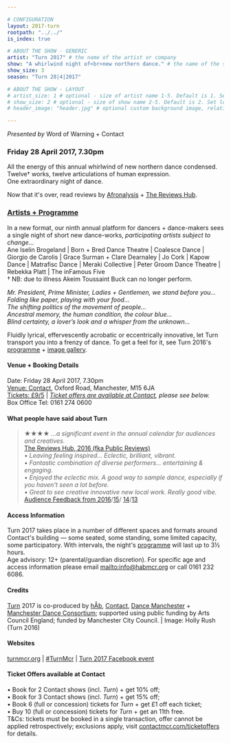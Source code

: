 ```yaml
---

# CONFIGURATION
layout: 2017-turn
rootpath: "../../"
is_index: true

# ABOUT THE SHOW - GENERIC
artist: "Turn 2017" # the name of the artist or company
show: "A whirlwind night of<br>new northern dance." # the name of the show
show_size: 3
season: "Turn 28|4|2017"

# ABOUT THE SHOW - LAYOUT
# artist_size: 1 # optional - size of artist name 1-5. Default is 1. Set longer names to lower values
# show_size: 2 # optional - size of show name 2-5. Default is 2. Set longer names to lower values
# header_image: "header.jpg" # optional custom background image, relative to current page

---
```

*Presented by* Word of Warning + Contact    
         
### Friday 28 April 2017, 7.30pm
All the energy of this annual whirlwind of new northern dance condensed.<br>Twelve† works, twelve articulations of human expression.<br>One extraordinary night of dance.          
              
Now that it's over, read reviews by <a href="http://afronalysis.wordpress.com/2017/04/29/review-turn-contact" target="_blank">Afronalysis</a> + <a href="http://www.thereviewshub.com/turn-2017-contact-manchester" target="_blank">The Reviews Hub</a>.           
             
### [Artists + Programme](/current/2017-turn/programme)          
In a new format, our ninth annual platform for dancers + dance-makers sees a single night of short new dance-works, *participating artists subject to change*…        
Ane Iselin Brogeland | Born + Bred Dance Theatre | Coalesce Dance | Giorgio de Carolis | Grace Surman + Clare Dearnaley | Jo Cork | Kapow Dance | Matrafisc Dance | Meraki Collective | Peter Groom Dance Theatre | Rebekka Platt | The inFamous Five<br>† NB: due to illness Akeim Toussaint Buck can no longer perform.            
        
*Mr. President, Prime Minister, Ladies + Gentlemen, we stand before you…<br>Folding like paper, playing with your food…<br>The shifting politics of the movement of people…<br>Ancestral memory, the human condition, the colour blue…<br>Blind certainty, a lover’s look and a whisper from the unknown…*             
         
Fluidly lyrical, effervescently acrobatic or eccentrically innovative, let Turn transport you into a frenzy of dance. To get a feel for it, see Turn 2016's [programme](/archive/2016-turn) + [image gallery](/galleries/2016-turn).         
         
#### Venue + Booking Details        
Date: Friday 28 April 2017, 7.30pm       
<a href="http://contactmcr.com/visit/getting-here" target="_blank">Venue: Contact</a>, Oxford Road, Manchester, M15 6JA         
<a href="http://contactmcr.com/whats-on/69492-turn-2017/booking" target="_blank">Tickets: £9/5</a> | *<a href="http://www.contactmcr.com/ticketoffers" target="_blank">Ticket offers are available at Contact</a>, please see below.*       
Box Office Tel: 0161 274 0600        
          
#### What people have said about Turn          
>★★★★ *…a significant event in the annual calendar for audiences and creatives.*<a href="http://www.thepublicreviews.com/turn-2016-night-1-contact-manchester" target="_blank"><br>The Reviews Hub, 2016 (fka Public Reviews)</a>             
>• *Leaving feeling inspired… Eclectic, brilliant, vibrant.*<br>• *Fantastic combination of diverse performers… entertaining & engaging.*<br>• *Enjoyed the eclectic mix. A good way to sample dance, especially if you haven't seen a lot before.*<br>• *Great to see creative innovative new local work. Really good vibe.*<br>[Audience Feedback from 2016](/archive/2016-turn)/[15](/archive/2015-turn)/ [14](/archive/2014-turn)/[13](/archive/2013-turn)            
         
#### Access Information                 
Turn 2017 takes place in a number of different spaces and formats around Contact's building — some seated, some standing, some limited capacity, some participatory. With intervals, the night's [programme](/current/2017-turn/programme) will last up to 3½ hours.<br>Age advisory: 12+ (parental/guardian discretion). For specific age and access information please email <mailto:info@habmcr.org> or call 0161 232 6086.               
                          
#### Credits         
[Turn](/hab/turn) 2017 is co-produced by [hÅb](/hab), <a href="http://contactmcr.com" target="_blank">Contact</a>, <a href="http://www.digm.org" target="_blank">Dance Manchester</a> + <a href="http://bit.ly/McrDanceConsortium" target="_blank">Manchester Dance Consortium</a>; supported using public funding by Arts Council England; funded by Manchester City Council. | Image: Holly Rush (Turn 2016)         
         
#### Websites        
<a href="http://turnmcr.org" target="_blank">turnmcr.org</a> | <a href="http://twitter.com/hashtag/TurnMcr" target="_blank">#TurnMcr</a> | <a href="http://facebook.com/events/459885731009816" target="_blank">Turn 2017 Facebook event</a>        
         
#### Ticket Offers available at Contact         
• Book for 2 Contact shows (incl. *Turn*) + get 10% off;<br>• Book for 3 Contact shows (incl. *Turn*) + get 15% off;<br>• Book 6 (full or concession) tickets for *Turn* + get £1 off each ticket;<br>• Buy 10 (full or concession) tickets for *Turn* + get an 11th free.<br>T&Cs: tickets must be booked in a single transaction, offer cannot be applied retrospectively; exclusions apply, visit <a href="http://www.contactmcr.com/ticketoffers" target="_blank">contactmcr.com/ticketoffers</a> for details.
